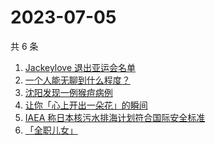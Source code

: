 # 2023-07-05

共 6 条

<!-- BEGIN -->
<!-- 最后更新时间 Wed Jul 05 2023 08:49:00 GMT+0800 (China Standard Time) -->

1. [Jackeylove 退出亚运会名单](https://www.zhihu.com/search?q=Jackeylove%20%E9%80%80%E5%87%BA%E4%BA%9A%E8%BF%90%E4%BC%9A%E5%90%8D%E5%8D%95)
1. [一个人能无聊到什么程度？](https://www.zhihu.com/search?q=%E4%B8%80%E4%B8%AA%E4%BA%BA%E8%83%BD%E6%97%A0%E8%81%8A%E5%88%B0%E4%BB%80%E4%B9%88%E7%A8%8B%E5%BA%A6%EF%BC%9F)
1. [沈阳发现一例猴痘病例](https://www.zhihu.com/search?q=%E6%B2%88%E9%98%B3%E5%8F%91%E7%8E%B0%E4%B8%80%E4%BE%8B%E7%8C%B4%E7%97%98%E7%97%85%E4%BE%8B)
1. [让你「心上开出一朵花」的瞬间](https://www.zhihu.com/search?q=%E8%AE%A9%E4%BD%A0%E3%80%8C%E5%BF%83%E4%B8%8A%E5%BC%80%E5%87%BA%E4%B8%80%E6%9C%B5%E8%8A%B1%E3%80%8D%E7%9A%84%E7%9E%AC%E9%97%B4)
1. [IAEA 称日本核污水排海计划符合国际安全标准](https://www.zhihu.com/search?q=%09IAEA%20%E7%A7%B0%E6%97%A5%E6%9C%AC%E6%A0%B8%E6%B1%A1%E6%B0%B4%E6%8E%92%E6%B5%B7%E8%AE%A1%E5%88%92%E7%AC%A6%E5%90%88%E5%9B%BD%E9%99%85%E5%AE%89%E5%85%A8%E6%A0%87%E5%87%86)
1. [「全职儿女」](https://www.zhihu.com/search?q=%E3%80%8C%E5%85%A8%E8%81%8C%E5%84%BF%E5%A5%B3%E3%80%8D)

<!-- END -->
